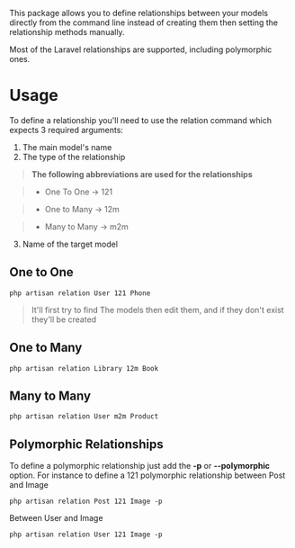 This package allows you to define relationships between your models directly from the command line instead of creating them then setting the relationship methods manually.

Most of the Laravel relationships are supported, including polymorphic ones.

# Usage
To define a relationship you'll need to use the relation command which expects 3 required arguments:
1. The main model's name
2. The type of the relationship
> **The following abbreviations are used for the relationships**

> - One To One -> 121

> - One to Many -> 12m

> - Many to Many -> m2m

3. Name of the target model 

## One to One

```
php artisan relation User 121 Phone
```
> It'll first try to find The models then edit them, and if they don't exist they'll be created

## One to Many

```
php artisan relation Library 12m Book
```

## Many to Many

```
php artisan relation User m2m Product
```

## Polymorphic Relationships
To define a polymorphic relationship just add the **-p** or **--polymorphic** option. For instance
to define a 121 polymorphic relationship between Post and Image 

```
php artisan relation Post 121 Image -p
```

Between User and Image 

```
php artisan relation User 121 Image -p
```

